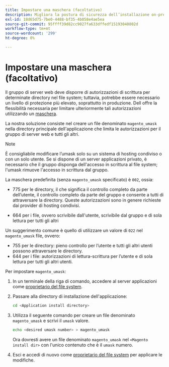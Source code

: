 ```yaml
---
title: Impostare una maschera (facoltativo)
description: Migliora la postura di sicurezza dell’installazione on-premise di Adobe Commerce o di Magento Open Source limitando le autorizzazioni del file system.
exl-id: 18d65d75-7be0-4488-bf35-4b058e4ae5ea
source-git-commit: 95ffff39d82cc9027fa633dffedf15193040802d
workflow-type: tm+mt
source-wordcount: '299'
ht-degree: 0%

---
```


# Impostare una maschera (facoltativo)

Il gruppo di server web deve disporre di autorizzazioni di scrittura per determinate directory nel file system; tuttavia, potrebbe essere necessario un livello di protezione più elevato, soprattutto in produzione. Dell offre la flessibilità necessaria per limitare ulteriormente tali autorizzazioni utilizzando un [maschera](https://www.cyberciti.biz/tips/understanding-linux-unix-umask-value-usage.html).

La nostra soluzione consiste nel creare un file denominato `magento_umask` nella directory principale dell&#39;applicazione che limita le autorizzazioni per il gruppo di server web e tutti gli altri.

>[!NOTE]
>
>È consigliabile modificare l’umask solo su un sistema di hosting condiviso o con un solo utente. Se si dispone di un server applicazioni privato, è necessario che il gruppo disponga dell&#39;accesso in scrittura al file system; l&#39;umask rimuove l&#39;accesso in scrittura dal gruppo.

La maschera predefinita (senza `magento_umask` specificato) è `002`, ossia:

* 775 per le directory, il che significa il controllo completo da parte dell’utente, il controllo completo da parte del gruppo e consente a tutti di attraversare la directory. Queste autorizzazioni sono in genere richieste dai provider di hosting condivisi.

* 664 per i file, ovvero scrivibile dall&#39;utente, scrivibile dal gruppo e di sola lettura per tutti gli altri

Un suggerimento comune è quello di utilizzare un valore di `022` nel `magento_umask` file, ovvero:

* 755 per le directory: pieno controllo per l’utente e tutti gli altri utenti possono attraversare le directory.
* 644 per i file: autorizzazioni di lettura-scrittura per l’utente e di sola lettura per tutti gli altri utenti.

Per impostare `magento_umask`:

1. In un terminale della riga di comando, accedere al server applicazioni come [proprietario del file system](../prerequisites/file-system/overview.md).
1. Passare alla directory di installazione dell&#39;applicazione:

   ```bash
   cd <Application install directory>
   ```

1. Utilizza il seguente comando per creare un file denominato `magento_umask` e scrivi il `umask` valore.

   ```bash
   echo <desired umask number> > magento_umask
   ```

   Ora dovresti avere un file denominato `magento_umask` nel `<Magento install dir>` con l&#39;unico contenuto che è il `umask` numero.

1. Esci e accedi di nuovo come [proprietario del file system](../prerequisites/file-system/overview.md) per applicare le modifiche.
